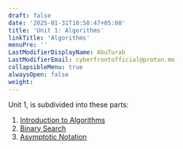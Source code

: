 ```yaml
---
draft: false
date: '2025-01-31T10:58:47+05:00'
title: 'Unit 1: Algorithms'
linkTitle: 'Algorithms'
menuPre: ''
LastModifierDisplayName: AbuTurab
LastModifierEmail: cyberfrontofficial@proton.me
collapsibleMenu: true
alwaysOpen: false
weight: 
---
```


Unit 1, is subdivided into these parts:

1. [Introduction to Algorithms](/computer-science/computer-science-theory/unit-1/intro-to-algorithms)
2. [Binary Search](/computer-science/computer-science-theory/unit-1/binary-search)
3. [Asymptotic Notation](/computer-science/computer-science-theory/unit-1/asymptotic-notation)
